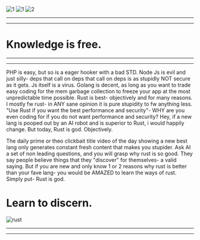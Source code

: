 ![1](https://github.com/user-attachments/assets/2328cde6-b47f-4efc-978b-9c331dfefb94)
![1](https://github.com/user-attachments/assets/3695a732-502d-408d-865e-ebdcff7c9216)
![2](https://github.com/user-attachments/assets/da346cb4-458a-4803-8e4a-bca0c5842cfc)

-----------------------------------------------------------
-----------------------------------------------------------

# Knowledge is free.

-----------------------------------------------------------
-----------------------------------------------------------








PHP is easy, but so is a eager hooker with a bad STD. Node Js is evil and just silly- deps that call on deps that call on deps is as stupidly NOT secure as it gets. Js itself is a virus. Golang is decent, as long as you want to trade easy coding for the mem garbage collection to freeze your app at the most unpredictable time possible. Rust is best- objectively and for many reasons. I mostly fw rust- in ANY sane opinion it is pure stupidity to fw anything less. "Use Rust if you want the best performance and security"- WHY are you even coding for if you do not want performance and security?  Hey, if a new lang is pooped out by an AI robot and is superior to Rust, i would happily change. But today, Rust is god. Objectively. 

The daily prime or theo clickbait title video of the day showing a new best lang only generates constant fresh content that makes you stupider. Ask AI a set of non leading questions, and you will grasp why rust is so good. They say people believe things that they "discover" for themselves- a valid saying. But if you are new and only know 1 or 2 reasons why rust is better than your fave lang- you would be AMAZED to learn the ways of rust. Simply put- Rust is god. 

# Learn to discern. 

![rust](https://github.com/user-attachments/assets/4788eba0-1db7-4dc9-a675-a8478e0c9e10)


-----------------------------------------------------------
-----------------------------------------------------------
